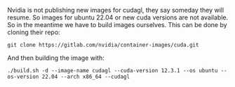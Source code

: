 
Nvidia is not publishing new images for cudagl, they say someday they will resume.
So images for ubuntu 22.04 or new cuda versions are not available.
So in the meantime we have to build images ourselves.
This can be done by cloning their repo:

```
git clone https://gitlab.com/nvidia/container-images/cuda.git
```

And then building the image with:

```
./build.sh -d --image-name cudagl --cuda-version 12.3.1 --os ubuntu --os-version 22.04 --arch x86_64 --cudagl
```
